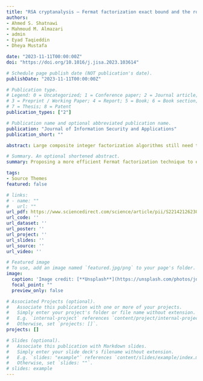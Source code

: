 ```yaml
---
title: "RSA cryptanalysis — Fermat factorization exact bound and the role of integer sequences in factorization problem"
authors:
- Ahmed S. Shatnawi
- Mahmoud M. Almazari
- admin
- Eyad Taqieddin
- Dheya Mustafa

date: "2023-11-11T00:00:00Z"
doi: "https://doi.org/10.1016/j.jisa.2023.103614"

# Schedule page publish date (NOT publication's date).
publishDate: "2023-11-11T00:00:00Z"

# Publication type.
# Legend: 0 = Uncategorized; 1 = Conference paper; 2 = Journal article;
# 3 = Preprint / Working Paper; 4 = Report; 5 = Book; 6 = Book section;
# 7 = Thesis; 8 = Patent
publication_types: ["2"]

# Publication name and optional abbreviated publication name.
publication: "Journal of Information Security and Applications"
publication_short: ""

abstract: Large composite integer factorization algorithms still need to be more efficient and, thus, not operate linearly. The RSA popular cryptographic algorithm strength solely depends on factoring the modulus N. This study proposes a technique based on the Fermat factorization theorem to factor modulus N and decreases processing time, obtaining greater algorithmic and storage complexities. We analyse the Fermat factorization theorem and show why it can factorize numbers in constant time complexity (i.e. O(1)) if the difference is slight. We also derive the exact factorization bound for the Fermat factorization method. Furthermore, we link the Fermat factorization with integer sequences and raise further research questions on how our technique can be generalized to factoring N regardless of the difference between the two prime numbers p and q by linking the Fermat factorization theorem with integer sequences. In the end, We address each thought and raise further research questions showing that identifying formulas for some integer sequences can be the key to factoring any composite integer in a linear time.

# Summary. An optional shortened abstract.
summary: Proposing a more efficient Fermat factorization technique to enhance large composite integer factorization algorithms, particularly for RSA cryptography. The method decreases processing time and addresses constant time complexity, showcasing its potential for factorizing modulus N. We analyze the Fermat factorization theorem, establish its factorization bound, and connect it with integer sequences. The study raises questions about generalizing the technique for factoring N, independent of the difference between prime numbers p and q. Overall, identifying formulas for integer sequences is emphasized as a potential key to achieving linear time factorization for any composite integer.

tags:
- Source Themes
featured: false

# links:
# - name: ""
#   url: ""
url_pdf: https://www.sciencedirect.com/science/article/pii/S2214212623001989
url_code: ''
url_dataset: ''
url_poster: ''
url_project: ''
url_slides: ''
url_source: ''
url_video: ''

# Featured image
# To use, add an image named `featured.jpg/png` to your page's folder. 
image:
  caption: 'Image credit: [**Unsplash**](https://unsplash.com/photos/jdD8gXaTZsc)'
  focal_point: ""
  preview_only: false

# Associated Projects (optional).
#   Associate this publication with one or more of your projects.
#   Simply enter your project's folder or file name without extension.
#   E.g. `internal-project` references `content/project/internal-project/index.md`.
#   Otherwise, set `projects: []`.
projects: []

# Slides (optional).
#   Associate this publication with Markdown slides.
#   Simply enter your slide deck's filename without extension.
#   E.g. `slides: "example"` references `content/slides/example/index.md`.
#   Otherwise, set `slides: ""`.
# slides: example
---
```


